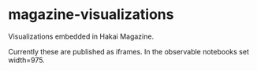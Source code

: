 # magazine-visualizations

Visualizations embedded in Hakai Magazine. 


Currently these are published as iframes. In the observable notebooks set width=975.